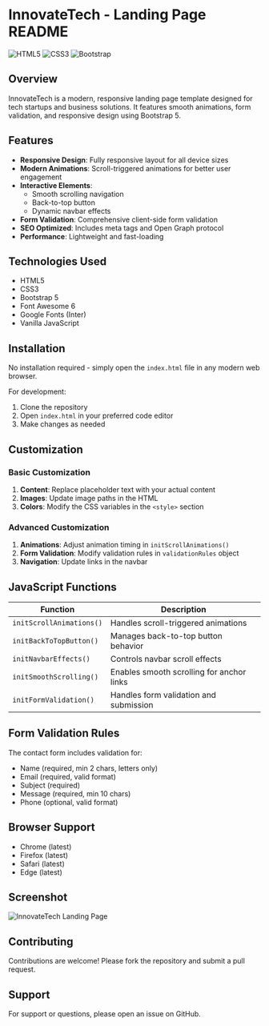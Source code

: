 # InnovateTech - Landing Page README

![HTML5](https://img.shields.io/badge/html5-%23E34F26.svg?style=for-the-badge&logo=html5&logoColor=white)
![CSS3](https://img.shields.io/badge/css3-%231572B6.svg?style=for-the-badge&logo=css3&logoColor=white)
![Bootstrap](https://img.shields.io/badge/bootstrap-%23563D7C.svg?style=for-the-badge&logo=bootstrap&logoColor=white)

## Overview

InnovateTech is a modern, responsive landing page template designed for tech startups and business solutions. It features smooth animations, form validation, and responsive design using Bootstrap 5.

## Features

- **Responsive Design**: Fully responsive layout for all device sizes
- **Modern Animations**: Scroll-triggered animations for better user engagement
- **Interactive Elements**:
  - Smooth scrolling navigation
  - Back-to-top button
  - Dynamic navbar effects
- **Form Validation**: Comprehensive client-side form validation
- **SEO Optimized**: Includes meta tags and Open Graph protocol
- **Performance**: Lightweight and fast-loading

## Technologies Used

- HTML5
- CSS3
- Bootstrap 5
- Font Awesome 6
- Google Fonts (Inter)
- Vanilla JavaScript

## Installation

No installation required - simply open the `index.html` file in any modern web browser.

For development:

1. Clone the repository
2. Open `index.html` in your preferred code editor
3. Make changes as needed

## Customization

### Basic Customization

1. **Content**: Replace placeholder text with your actual content
2. **Images**: Update image paths in the HTML
3. **Colors**: Modify the CSS variables in the `<style>` section

### Advanced Customization

1. **Animations**: Adjust animation timing in `initScrollAnimations()`
2. **Form Validation**: Modify validation rules in `validationRules` object
3. **Navigation**: Update links in the navbar

## JavaScript Functions

| Function | Description |
|----------|-------------|
| `initScrollAnimations()` | Handles scroll-triggered animations |
| `initBackToTopButton()` | Manages back-to-top button behavior |
| `initNavbarEffects()` | Controls navbar scroll effects |
| `initSmoothScrolling()` | Enables smooth scrolling for anchor links |
| `initFormValidation()` | Handles form validation and submission |

## Form Validation Rules

The contact form includes validation for:

- Name (required, min 2 chars, letters only)
- Email (required, valid format)
- Subject (required)
- Message (required, min 10 chars)
- Phone (optional, valid format)

## Browser Support

- Chrome (latest)
- Firefox (latest)
- Safari (latest)
- Edge (latest)

## Screenshot

![InnovateTech Landing Page](https://images.unsplash.com/photo-1551434678-e076c223a692?ixlib=rb-4.0.3&auto=format&fit=crop&w=1200&h=630&q=80)

## Contributing

Contributions are welcome! Please fork the repository and submit a pull request.

## Support

For support or questions, please open an issue on GitHub.
